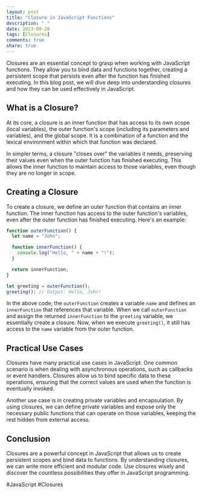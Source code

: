 ```yaml
---
layout: post
title: "Closure in JavaScript Functions"
description: " "
date: 2023-09-20
tags: [Closures]
comments: true
share: true
---
```


Closures are an essential concept to grasp when working with JavaScript functions. They allow you to bind data and functions together, creating a persistent scope that persists even after the function has finished executing. In this blog post, we will dive deep into understanding closures and how they can be used effectively in JavaScript.

## What is a Closure?

At its core, a closure is an inner function that has access to its own scope (local variables), the outer function's scope (including its parameters and variables), and the global scope. It is a combination of a function and the lexical environment within which that function was declared.

In simpler terms, a closure "closes over" the variables it needs, preserving their values even when the outer function has finished executing. This allows the inner function to maintain access to those variables, even though they are no longer in scope.

## Creating a Closure

To create a closure, we define an outer function that contains an inner function. The inner function has access to the outer function's variables, even after the outer function has finished executing. Here's an example:

```javascript
function outerFunction() {
  let name = "John";

  function innerFunction() {
    console.log("Hello, " + name + "!");
  }

  return innerFunction;
}

let greeting = outerFunction();
greeting(); // Output: Hello, John!
```

In the above code, the `outerFunction` creates a variable `name` and defines an `innerFunction` that references that variable. When we call `outerFunction` and assign the returned `innerFunction` to the `greeting` variable, we essentially create a closure. Now, when we execute `greeting()`, it still has access to the `name` variable from the outer function.

## Practical Use Cases

Closures have many practical use cases in JavaScript. One common scenario is when dealing with asynchronous operations, such as callbacks or event handlers. Closures allow us to bind specific data to these operations, ensuring that the correct values are used when the function is eventually invoked.

Another use case is in creating private variables and encapsulation. By using closures, we can define private variables and expose only the necessary public functions that can operate on those variables, keeping the rest hidden from external access.

## Conclusion

Closures are a powerful concept in JavaScript that allows us to create persistent scopes and bind data to functions. By understanding closures, we can write more efficient and modular code. Use closures wisely and discover the countless possibilities they offer in JavaScript programming.

#JavaScript #Closures
